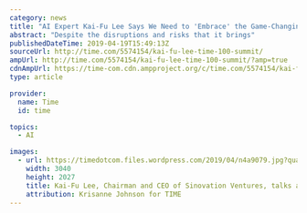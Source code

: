 ```yaml
---
category: news
title: "AI Expert Kai-Fu Lee Says We Need to 'Embrace' the Game-Changing Technology"
abstract: "Despite the disruptions and risks that it brings"
publishedDateTime: 2019-04-19T15:49:13Z
sourceUrl: http://time.com/5574154/kai-fu-lee-time-100-summit/
ampUrl: http://time.com/5574154/kai-fu-lee-time-100-summit/?amp=true
cdnAmpUrl: https://time-com.cdn.ampproject.org/c/time.com/5574154/kai-fu-lee-time-100-summit/?amp=true
type: article

provider:
  name: Time
  id: time

topics:
  - AI

images:
  - url: https://timedotcom.files.wordpress.com/2019/04/n4a9079.jpg?quality=85
    width: 3040
    height: 2027
    title: Kai-Fu Lee, Chairman and CEO of Sinovation Ventures, talks about making A.I. work for humans at the TIME100 Summit in New York, on April 23, 201
    attribution: Krisanne Johnson for TIME
---
```

